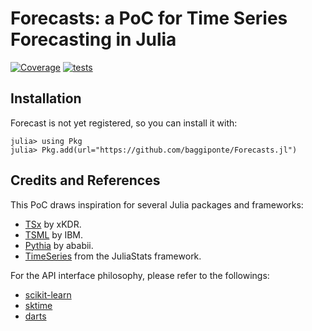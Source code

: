 # Forecasts: a PoC for Time Series Forecasting in Julia

[![Coverage](https://codecov.io/gh/baggiponte/Forecasts.jl/branch/main/graph/badge.svg)](https://codecov.io/gh/baggiponte/Forecasts.jl)
[![tests](https://github.com/baggiponte/Forecasts.jl/workflows/tests/badge.svg)](https://github.com/baggiponte/Forecasts.jl/actions/workflows/tests.yml)


## Installation

Forecast is not yet registered, so you can install it with:

```
julia> using Pkg
julia> Pkg.add(url="https://github.com/baggiponte/Forecasts.jl")
```

## Credits and References

This PoC draws inspiration for several Julia packages and frameworks:

- [TSx](https://github.com/xKDR/TSx.jl) by xKDR.
- [TSML](https://github.com/IBM/TSML.jl) by IBM.
- [Pythia](https://github.com/ababii/Pythia.jl) by ababii.
- [TimeSeries](https://github.com/JuliaStats/TimeSeries.jl) from the JuliaStats framework.

For the API interface philosophy, please refer to the followings:

- [scikit-learn](https://github.com/scikit-learn/scikit-learn)
- [sktime](https://github.com/alan-turing-institute/sktime/)
- [darts](https://github.com/unit8co/darts)
